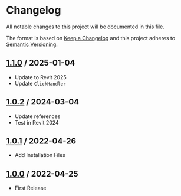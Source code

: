 # Changelog
All notable changes to this project will be documented in this file.

The format is based on [Keep a Changelog](http://keepachangelog.com/en/1.0.0/)
and this project adheres to [Semantic Versioning](http://semver.org/spec/v2.0.0.html).

## [1.1.0] / 2025-01-04
- Update to Revit 2025
- Update `ClickHandler`

## [1.0.2] / 2024-03-04
- Update references
- Test in Revit 2024

## [1.0.1] / 2022-04-26
- Add Installation Files

## [1.0.0] / 2022-04-25
- First Release

[1.1.0]: ../../compare/1.0.1...1.1.0
[1.0.2]: ../../compare/1.0.1...1.0.2
[1.0.1]: ../../compare/1.0.0...1.0.1
[1.0.0]: ../../compare/1.0.0